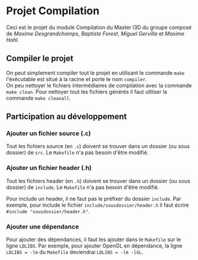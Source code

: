 Projet Compilation
==================

Ceci est le projet du module Compilation du Master I3D du groupe composé de *Maxime Desgrandchamps*, *Baptiste Forest*, *Miguel Gervilla* et *Maxime Hohl*.

Compiler le projet
------------------

On peut simplement compiler tout le projet en utilisant le commande `make` l'éxécutable est situé à la racine et porte le nom `compiler`.  
On peu nettoyer le fichiers intermédiaires de compilation avec la commande `make clean`.
Pour nettoyer tout les fichiers générés il faut utiliser la commande `make cleanall`.

Participation au développement
------------------------------

### Ajouter un fichier source (.c)
Tout les fichiers source (en `.c`) doivent se trouver dans un dossier (ou sous dossier) de `src`.
Le `Makefile` n'a pas besoin d'être modifié.

### Ajouter un fichier header (.h)
Tout les fichiers header (en `.h`) doivent se trouver dans un dossier (ou sous dossier) de `include`.
Le `Makefile` n'a pas besoin d'être modifié.

Pour include un header, il ne faut pas le préfixer du dossier `include`. Par exemple, pour include le fichier `include/sousdossier/header.h` il faut écrire `#include "sousdossier/header.h"`.


### Ajouter une dépendance
Pour ajouter des dépendances, il faut les ajouter dans le `Makefile` sur le ligne `LDLIBS`. Par exemple, pour ajouter OpenGL en dépendance, la ligne `LDLIBS = -lm` du `Makefile` deviendrai `LDLIBS = -lm -lGL`.
